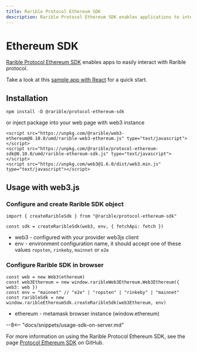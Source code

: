 ```yaml
---
title: Rarible Protocol Ethereum SDK
description: Rarible Protocol Ethereum SDK enables applications to interact with Protocol easily in the Ethereum blockchain
---
```


# Ethereum SDK

[Rarible Protocol Ethereum SDK](https://github.com/rarible/protocol-ethereum-sdk) enables apps to easily interact with Rarible protocol.

Take a look at this [sample app with React](https://github.com/rarible/ethereum-example) for a quick start.

## Installation

```
npm install -D @rarible/protocol-ethereum-sdk
```

or inject package into your web page with web3 instance

```
<script src="https://unpkg.com/@rarible/web3-ethereum@0.10.0/umd/rarible-web3-ethereum.js" type="text/javascript"></script>
<script src="https://unpkg.com/@rarible/protocol-ethereum-sdk@0.10.0/umd/rarible-ethereum-sdk.js" type="text/javascript"></script>
<script src="https://unpkg.com/web3@1.6.0/dist/web3.min.js" type="text/javascript"></script>
```

## Usage with web3.js

### Configure and create Rarible SDK object

```
import { createRaribleSdk } from "@rarible/protocol-ethereum-sdk"

const sdk = createRaribleSdk(web3, env, { fetchApi: fetch })
```

* web3 - configured with your provider web3js client
* env - environment configuration name, it should accept one of these values `ropsten`, `rinkeby`, `mainnet` or `e2e`

### Configure Rarible SDK in browser

```
const web = new Web3(ethereum)
const web3Ethereum = new window.raribleWeb3Ethereum.Web3Ethereum({ web3: web })
const env = "mainnet" // "e2e" | "ropsten" | "rinkeby" | "mainnet"
const raribleSdk = new window.raribleEthereumSdk.createRaribleSdk(web3Ethereum, env)

```

* ethereum - metamask browser instance (window.ethereum)

--8<-- "docs/snippets/usage-sdk-on-server.md"

For more information on using the Rarible Protocol Ethereum SDK, see the page [Protocol Ethereum SDK](https://github.com/rarible/protocol-ethereum-sdk) on GitHub.
